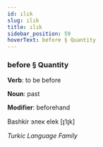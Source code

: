 ```yaml
---
id: ılık
slug: ılık
title: ılık
sidebar_position: 59
hoverText: before § Quantity
---
```


### before § Quantity

**Verb**: to be before

**Noun**: past

**Modifier**: beforehand

Bashkir элек elek [ɪ̞ˈlɪ̞k]

*Turkic Language Family*